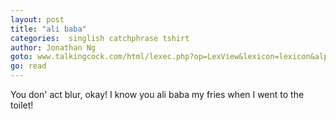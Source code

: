```yaml
---
layout: post
title: "ali baba"
categories:  singlish catchphrase tshirt
author: Jonathan Ng
goto: www.talkingcock.com/html/lexec.php?op=LexView&lexicon=lexicon&alpha=A&page=1
go: read
---
```

You don' act blur, okay! I know you ali baba my fries when I went to the toilet!
